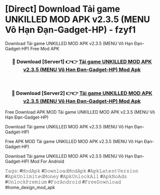 # [Direct] Download Tải game UNKILLED MOD APK v2.3.5 (MENU Vô Hạn Đạn-Gadget-HP) - fzyf1
Download Tải game UNKILLED MOD APK v2.3.5 (MENU Vô Hạn Đạn-Gadget-HP) Free Mod APK

<div align="center">
<h3>🔴 Download [Server1] 👉👉 <a href="https://apk-comot.site?title=Tải_game_UNKILLED_MOD_APK_v2.3.5_(MENU_Vô_Hạn_Đạn-Gadget-HP)">Tải game UNKILLED MOD APK v2.3.5 (MENU Vô Hạn Đạn-Gadget-HP) Mod Apk</a></h3><br>

<h3>🔴 Download [Server2] 👉👉 <a href="https://apk-comot.site?title=Tải_game_UNKILLED_MOD_APK_v2.3.5_(MENU_Vô_Hạn_Đạn-Gadget-HP)">Tải game UNKILLED MOD APK v2.3.5 (MENU Vô Hạn Đạn-Gadget-HP) Mod Apk</a></h3>
</div>


Free Download APK MOD Tải game UNKILLED MOD APK v2.3.5 (MENU Vô Hạn Đạn-Gadget-HP)

Download Tải game UNKILLED MOD APK v2.3.5 (MENU Vô Hạn Đạn-Gadget-HP) 

Free APK MOD Tải game UNKILLED MOD APK v2.3.5 (MENU Vô Hạn Đạn-Gadget-HP) 

Download Tải game UNKILLED MOD APK v2.3.5 (MENU Vô Hạn Đạn-Gadget-HP) Mod For Android

𝚃𝚊𝚐𝚜: #𝙼𝚘𝚍𝙰𝚙𝚔 #𝙳𝚘𝚠𝚗𝚕𝚘𝚊𝚍𝙼𝚘𝚍𝙰𝚙𝚔 #𝙰𝚙𝚔𝙻𝚊𝚝𝚎𝚜𝚝𝚅𝚎𝚛𝚜𝚒𝚘𝚗 #𝙰𝚙𝚔𝚄𝚗𝚕𝚒𝚖𝚒𝚝𝚎𝚍𝙼𝚘𝚗𝚎𝚢 #𝙰𝚙𝚔𝚄𝚗𝚕𝚘𝚌𝚔𝙰𝚕𝚕 #𝙰𝚙𝚔𝙽𝚘𝙰𝚍𝚜 #𝚄𝚗𝚕𝚘𝚌𝚔𝙿𝚛𝚎𝚖𝚒𝚞𝚖 #𝙵𝚘𝚛𝙰𝚗𝚍𝚛𝚘𝚒𝚍 #𝙵𝚛𝚎𝚎𝙳𝚘𝚠𝚗𝚕𝚘𝚊𝚍 #home_design_mod_apk